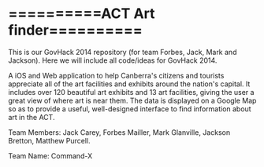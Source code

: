 ==========ACT Art finder==========
============

This is our GovHack 2014 repository (for team Forbes, Jack, Mark and Jackson). Here we will include all code/ideas
for GovHack 2014.

A iOS and Web application to help Canberra's citizens and tourists appreciate all of the art facilities and exhibits around the nation's capital. It includes over 120 beautiful art exhibits and 13 art facilities, giving the user a great view of where art is near them. The data is displayed on a Google Map so as to provide a useful, well-designed interface to find information about art in the ACT.

Team Members: Jack Carey, Forbes Mailler, Mark Glanville, Jackson Bretton, Matthew Purcell.

Team Name: Command-X
